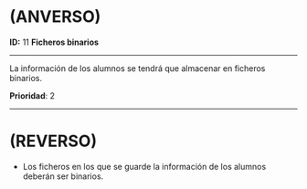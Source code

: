 # (ANVERSO)
**ID:** 11 **Ficheros binarios**

---
La información de los alumnos se tendrá que almacenar en ficheros binarios.

**Prioridad**: 2

---
# (REVERSO)
* Los ficheros en los que se guarde la información de los alumnos deberán ser binarios.

